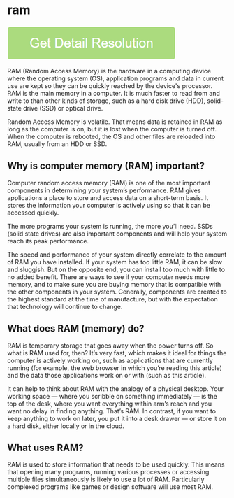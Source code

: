 # ram

[![ram](get-startted.png)](https://github.com/techrapidly/ram)

RAM (Random Access Memory) is the hardware in a computing device where the operating system (OS), application programs and data in current use are kept so they can be quickly reached by the device's processor. RAM is the main memory in a computer. It is much faster to read from and write to than other kinds of storage, such as a hard disk drive (HDD), solid-state drive (SSD) or optical drive.

Random Access Memory is volatile. That means data is retained in RAM as long as the computer is on, but it is lost when the computer is turned off. When the computer is rebooted, the OS and other files are reloaded into RAM, usually from an HDD or SSD.

## Why is computer memory (RAM) important?

Computer random access memory (RAM) is one of the most important components in determining your system’s performance. RAM gives applications a place to store and access data on a short-term basis. It stores the information your computer is actively using so that it can be accessed quickly. 

The more programs your system is running, the more you’ll need. SSDs (solid state drives) are also important components and will help your system reach its peak performance.

The speed and performance of your system directly correlate to the amount of RAM you have installed. If your system has too little RAM, it can be slow and sluggish. But on the opposite end, you can install too much with little to no added benefit. There are ways to see if your computer needs more memory, and to make sure you are buying memory that is compatible with the other components in your system. Generally, components are created to the highest standard at the time of manufacture, but with the expectation that technology will continue to change.

## What does RAM (memory) do?

RAM is temporary storage that goes away when the power turns off. So what is RAM used for, then? It’s very fast, which makes it ideal for things the computer is actively working on, such as applications that are currently running (for example, the web browser in which you’re reading this article) and the data those applications work on or with (such as this article).

It can help to think about RAM with the analogy of a physical desktop. Your working space — where you scribble on something immediately — is the top of the desk, where you want everything within arm’s reach and you want no delay in finding anything. That’s RAM. In contrast, if you want to keep anything to work on later, you put it into a desk drawer — or store it on a hard disk, either locally or in the cloud.

## What uses RAM?

RAM is used to store information that needs to be used quickly. This means that opening many programs, running various processes or accessing multiple files simultaneously is likely to use a lot of RAM. Particularly complexed programs like games or design software will use most RAM.
